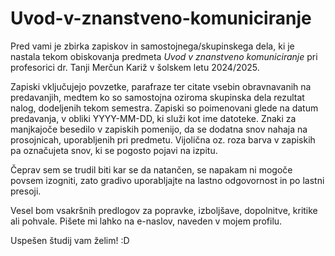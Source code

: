# Uvod-v-znanstveno-komuniciranje

Pred vami je zbirka zapiskov in samostojnega/skupinskega dela, ki je nastala tekom obiskovanja predmeta *Uvod v znanstveno komuniciranje* pri profesorici dr. Tanji Merčun Kariž v šolskem letu 2024/2025.

Zapiski vključujejo povzetke, parafraze ter citate vsebin obravnavanih na predavanjih, medtem ko so samostojna oziroma skupinska dela rezultat nalog, dodeljenih tekom semestra. Zapiski so poimenovani glede na datum predavanja, v obliki YYYY-MM-DD, ki služi kot ime datoteke. Znaki za manjkajoče besedilo v zapiskih pomenijo, da se dodatna snov nahaja na prosojnicah, uporabljenih pri predmetu. Vijolična oz. roza barva v zapiskih pa označujeta snov, ki se pogosto pojavi na izpitu.

Čeprav sem se trudil biti kar se da natančen, se napakam ni mogoče povsem izogniti, zato gradivo uporabljajte na lastno odgovornost in po lastni presoji.

Vesel bom vsakršnih predlogov za popravke, izboljšave, dopolnitve, kritike ali pohvale. Pišete mi lahko na e-naslov, naveden v mojem profilu.

Uspešen študij vam želim! :D